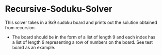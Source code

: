 # Recursive-Soduku-Solver
This solver takes in a 9x9 sudoku board and prints out the solution obtained from recursion.
  - The board should be in the form of a list of length 9 and each index has a list of length 9 representing a row of numbers on the board. See test board as an example.
